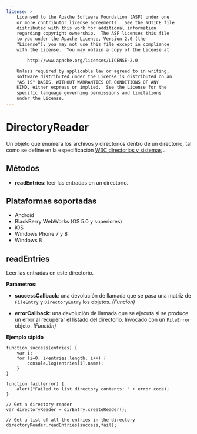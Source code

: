```yaml
---
license: >
    Licensed to the Apache Software Foundation (ASF) under one
    or more contributor license agreements.  See the NOTICE file
    distributed with this work for additional information
    regarding copyright ownership.  The ASF licenses this file
    to you under the Apache License, Version 2.0 (the
    "License"); you may not use this file except in compliance
    with the License.  You may obtain a copy of the License at

        http://www.apache.org/licenses/LICENSE-2.0

    Unless required by applicable law or agreed to in writing,
    software distributed under the License is distributed on an
    "AS IS" BASIS, WITHOUT WARRANTIES OR CONDITIONS OF ANY
    KIND, either express or implied.  See the License for the
    specific language governing permissions and limitations
    under the License.
---
```


# DirectoryReader

Un objeto que enumera los archivos y directorios dentro de un directorio, tal como se define en la especificación [W3C directorios y sistemas][1] .

 [1]: http://www.w3.org/TR/file-system-api/

## Métodos

*   **readEntries**: leer las entradas en un directorio.

## Plataformas soportadas

*   Android
*   BlackBerry WebWorks (OS 5.0 y superiores)
*   iOS
*   Windows Phone 7 y 8
*   Windows 8

## readEntries

Leer las entradas en este directorio.

**Parámetros:**

*   **successCallback**: una devolución de llamada que se pasa una matriz de `FileEntry` y `DirectoryEntry` los objetos. *(Función)*

*   **errorCallback**: una devolución de llamada que se ejecuta si se produce un error al recuperar el listado del directorio. Invocado con un `FileError` objeto. *(Función)*

**Ejemplo rápido**

    function success(entries) {
        var i;
        for (i=0; i<entries.length; i++) {
            console.log(entries[i].name);
        }
    }
    
    function fail(error) {
        alert("Failed to list directory contents: " + error.code);
    }
    
    // Get a directory reader
    var directoryReader = dirEntry.createReader();
    
    // Get a list of all the entries in the directory
    directoryReader.readEntries(success,fail);